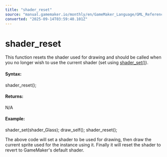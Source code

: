 ```yaml
---
title: "shader_reset"
source: "manual.gamemaker.io/monthly/en/GameMaker_Language/GML_Reference/Asset_Management/Shaders/shader_reset.htm"
converted: "2025-09-14T03:59:40.101Z"
---
```


# shader\_reset

This function resets the shader used for drawing and should be called when you no longer wish to use the current shader (set using [shader\_set()](shader_set.md)).

#### Syntax:

shader\_reset();

#### Returns:

N/A

#### Example:

shader\_set(shader\_Glass);
draw\_self();
shader\_reset();

The above code will set a shader to be used for drawing, then draw the current sprite used for the instance using it. Finally it will reset the shader to revert to GameMaker's default shader.